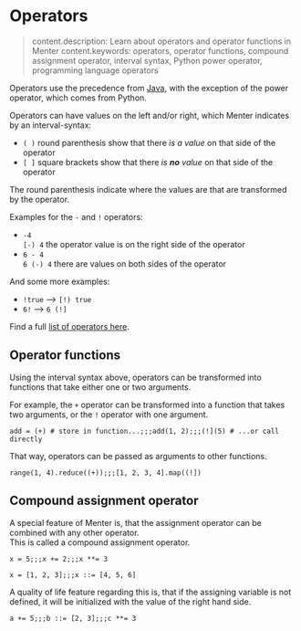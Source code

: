 # Operators

> content.description: Learn about operators and operator functions in Menter
> content.keywords: operators, operator functions, compound assignment operator, interval syntax, Python power operator,
> programming language operators

Operators use the precedence from [Java](https://introcs.cs.princeton.edu/java/11precedence/), with the exception of the
power operator, which comes from Python.

Operators can have values on the left and/or right, which Menter indicates by an interval-syntax:

- `( )` round parenthesis show that there _is a value_ on that side of the operator
- `[ ]` square brackets show that there _is **no** value_ on that side of the operator

The round parenthesis indicate where the values are that are transformed by the operator.

Examples for the `-` and `!` operators:

- `-4`  
  `[-) 4` the operator value is on the right side of the operator
- `6 - 4`  
  `6 (-) 4` there are values on both sides of the operator

And some more examples:

- `!true` --> `[!) true`
- `6!` --> `6 (!]`

Find a full [list of operators here](Core_Language_operators_list.html).

## Operator functions

Using the interval syntax above, operators can be transformed into functions that take either one or two arguments.

For example, the `+` operator can be transformed into a function that takes two arguments, or the `!` operator with one
argument.

```result=<<lambda>>;;;3;;;120
add = (+) # store in function...;;;add(1, 2);;;(!](5) # ...or call directly
```

That way, operators can be passed as arguments to other functions.

```result=10;;;[1, 2, 6, 24]
range(1, 4).reduce((+));;;[1, 2, 3, 4].map((!])
```

## Compound assignment operator

A special feature of Menter is, that the assignment operator can be combined with any other operator.  
This is called a compound assignment operator.

```result=5;;;7;;;343
x = 5;;;x += 2;;;x **= 3
```

```result=[1, 2, 3];;;[1, 2, 3, 4, 5, 6]
x = [1, 2, 3];;;x ::= [4, 5, 6]
```

A quality of life feature regarding this is, that if the assigning variable is not defined, it will be initialized with
the value of the right hand side.

```result=5;;;[2, 3];;;3
a += 5;;;b ::= [2, 3];;;c **= 3
```
